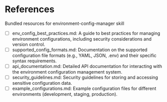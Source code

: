 # References

Bundled resources for environment-config-manager skill

- [ ] env_config_best_practices.md: A guide to best practices for managing environment configurations, including security considerations and version control.
- [ ] supported_config_formats.md: Documentation on the supported configuration file formats (e.g., YAML, JSON, .env) and their specific syntax requirements.
- [ ] api_documentation.md: Detailed API documentation for interacting with the environment configuration management system.
- [ ] security_guidelines.md: Security guidelines for storing and accessing sensitive configuration data.
- [ ] example_configurations.md: Example configuration files for different environments (development, staging, production).
